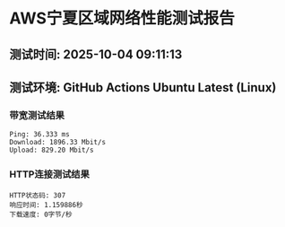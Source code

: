 # AWS宁夏区域网络性能测试报告
## 测试时间: 2025-10-04 09:11:13
## 测试环境: GitHub Actions Ubuntu Latest (Linux)

### 带宽测试结果
```
Ping: 36.333 ms
Download: 1896.33 Mbit/s
Upload: 829.20 Mbit/s
```

### HTTP连接测试结果
```
HTTP状态码: 307
响应时间: 1.159886秒
下载速度: 0字节/秒
```

